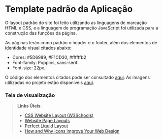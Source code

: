 # Template padrão da Aplicação

O layout padrão do site foi feito utilizando as linguagens de marcação HTML e CSS, e a linguagem de programação JavaScript foi utilizada para a construção das funções da página.

As páginas terão como padrão o header e o footer, além dos elementos de identidade visual citados abaixo:

<ul>
<li>Cores:  #5D6989, #F1CD30, #ffffffb2</li>
<li>Font-family: Poppins, sans-serif.</li>
<li>Font-size: 22px. </li>
</ul>

O código dos elementos citados pode ser consultado [aqui](https://github.com/ICEI-PUC-Minas-PMV-ADS/pmv-ads-2024-1-e1-proj-web-t09-barbearia/tree/main/codigo-fonte). As imagens utilizadas no projeto estão disponíveis [aqui](https://github.com/ICEI-PUC-Minas-PMV-ADS/pmv-ads-2024-1-e1-proj-web-t09-barbearia/tree/main/codigo-fonte/src/assets/img).

<h3><b>Tela de visualização</b></h3>



> **Links Úteis**:
>
> - [CSS Website Layout (W3Schools)](https://www.w3schools.com/css/css_website_layout.asp)
> - [Website Page Layouts](http://www.cellbiol.com/bioinformatics_web_development/chapter-3-your-first-web-page-learning-html-and-css/website-page-layouts/)
> - [Perfect Liquid Layout](https://matthewjamestaylor.com/perfect-liquid-layouts)
> - [How and Why Icons Improve Your Web Design](https://usabilla.com/blog/how-and-why-icons-improve-you-web-design/)
